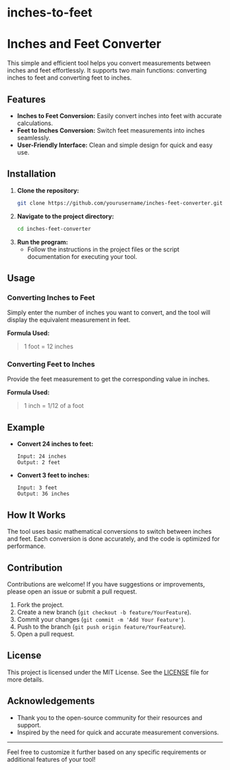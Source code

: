 # inches-to-feet


# Inches and Feet Converter

This simple and efficient tool helps you convert measurements between inches and feet effortlessly. It supports two main functions: converting inches to feet and converting feet to inches.

## Features

- **Inches to Feet Conversion:** Easily convert inches into feet with accurate calculations.
- **Feet to Inches Conversion:** Switch feet measurements into inches seamlessly.
- **User-Friendly Interface:** Clean and simple design for quick and easy use.

## Installation

1. **Clone the repository:**
   ```bash
   git clone https://github.com/yourusername/inches-feet-converter.git
   ```
2. **Navigate to the project directory:**
   ```bash
   cd inches-feet-converter
   ```
3. **Run the program:**
   - Follow the instructions in the project files or the script documentation for executing your tool.

## Usage

### Converting Inches to Feet
Simply enter the number of inches you want to convert, and the tool will display the equivalent measurement in feet.

**Formula Used:** 
> 1 foot = 12 inches

### Converting Feet to Inches
Provide the feet measurement to get the corresponding value in inches.

**Formula Used:**
> 1 inch = 1/12 of a foot

## Example

- **Convert 24 inches to feet:**
  ```
  Input: 24 inches
  Output: 2 feet
  ```

- **Convert 3 feet to inches:**
  ```
  Input: 3 feet
  Output: 36 inches
  ```

## How It Works

The tool uses basic mathematical conversions to switch between inches and feet. Each conversion is done accurately, and the code is optimized for performance.

## Contribution

Contributions are welcome! If you have suggestions or improvements, please open an issue or submit a pull request.

1. Fork the project.
2. Create a new branch (`git checkout -b feature/YourFeature`).
3. Commit your changes (`git commit -m 'Add Your Feature'`).
4. Push to the branch (`git push origin feature/YourFeature`).
5. Open a pull request.

## License

This project is licensed under the MIT License. See the [LICENSE](LICENSE) file for more details.

## Acknowledgements

- Thank you to the open-source community for their resources and support.
- Inspired by the need for quick and accurate measurement conversions.

---

Feel free to customize it further based on any specific requirements or additional features of your tool!
